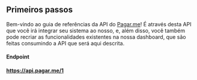 ## Primeiros passos 

Bem-vindo ao guia de referências da API do [Pagar.me](https://pagar.me)! É através desta API que você irá integrar seu sistema ao nosso, e, além disso, você também pode recriar as funcionalidades existentes na nossa dashboard, que são feitas consumindo a API que será aqui descrita.

#### Endpoint

#### https://api.pagar.me/1
